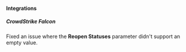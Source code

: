 
#### Integrations

##### CrowdStrike Falcon

Fixed an issue where the **Reopen Statuses** parameter didn't support an empty value.
